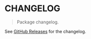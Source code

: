 # CHANGELOG

> Package changelog.

See [GitHub Releases](https://github.com/stdlib-js/math-strided-special-smskinv/releases) for the changelog.